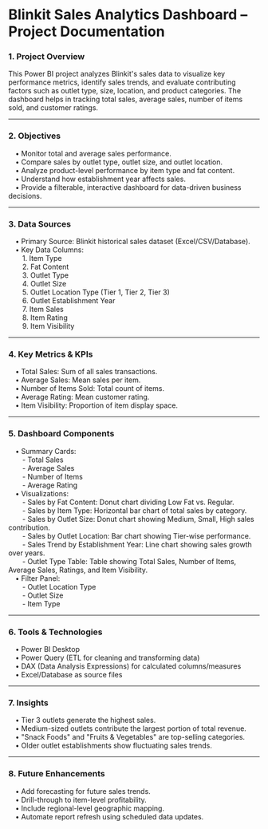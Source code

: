 # Blinkit Sales Analytics Dashboard – Project Documentation

### 1. Project Overview
This Power BI project analyzes Blinkit's sales data to visualize key performance metrics, identify sales trends, and evaluate contributing factors such as outlet type, size, location, and product categories. The dashboard helps in tracking total sales, average sales, number of items sold, and customer ratings.
________________________________________
### 2. Objectives <br>
&emsp;•	Monitor total and average sales performance.<br>
&emsp;•	Compare sales by outlet type, outlet size, and outlet location.<br>
&emsp;•	Analyze product-level performance by item type and fat content.<br>
&emsp;•	Understand how establishment year affects sales.<br>
&emsp;•	Provide a filterable, interactive dashboard for data-driven business decisions.<br>
________________________________________
### 3. Data Sources<br>
&emsp;•	Primary Source: Blinkit historical sales dataset (Excel/CSV/Database).<br>
&emsp;•	Key Data Columns:<br>
&emsp;&emsp;1. Item Type<br>
&emsp;&emsp;2.	Fat Content<br>
&emsp;&emsp;3.	Outlet Type<br>
&emsp;&emsp;4.	Outlet Size<br>
&emsp;&emsp;5.	Outlet Location Type (Tier 1, Tier 2, Tier 3)<br>
&emsp;&emsp;6.	Outlet Establishment Year<br>
&emsp;&emsp;7.	Item Sales<br>
&emsp;&emsp;8.	Item Rating<br>
&emsp;&emsp;9.	Item Visibility<br>
________________________________________
### 4. Key Metrics & KPIs<br>
&emsp;•	Total Sales: Sum of all sales transactions.<br>
&emsp;•	Average Sales: Mean sales per item.<br>
&emsp;•	Number of Items Sold: Total count of items.<br>
&emsp;•	Average Rating: Mean customer rating.<br>
&emsp;•	Item Visibility: Proportion of item display space.<br>
________________________________________
### 5. Dashboard Components<br>
&emsp;•	Summary Cards:<br>
&emsp;&emsp;-	Total Sales<br>
&emsp;&emsp;-	Average Sales<br>
&emsp;&emsp;-	Number of Items<br>
&emsp;&emsp;-	Average Rating<br>
&emsp;•	Visualizations:<br>
&emsp;&emsp;-	Sales by Fat Content: Donut chart dividing Low Fat vs. Regular.<br>
&emsp;&emsp;-	Sales by Item Type: Horizontal bar chart of total sales by category.<br>
&emsp;&emsp;-	Sales by Outlet Size: Donut chart showing Medium, Small, High sales contribution.<br>
&emsp;&emsp;-	Sales by Outlet Location: Bar chart showing Tier-wise performance.<br>
&emsp;&emsp;-	Sales Trend by Establishment Year: Line chart showing sales growth over years.<br>
&emsp;&emsp;-	Outlet Type Table: Table showing Total Sales, Number of Items, Average Sales, Ratings, and Item Visibility.<br>
&emsp;•	Filter Panel:<br>
&emsp;&emsp;-	Outlet Location Type<br>
&emsp;&emsp;-	Outlet Size<br>
&emsp;&emsp;-	Item Type<br>
________________________________________
### 6. Tools & Technologies<br>
&emsp;•	Power BI Desktop<br>
&emsp;•	Power Query (ETL for cleaning and transforming data)<br>
&emsp;•	DAX (Data Analysis Expressions) for calculated columns/measures<br>
&emsp;•	Excel/Database as source files<br>
________________________________________
### 7. Insights<br>
&emsp;•	Tier 3 outlets generate the highest sales.<br>
&emsp;•	Medium-sized outlets contribute the largest portion of total revenue.<br>
&emsp;•	"Snack Foods" and "Fruits & Vegetables" are top-selling categories.<br>
&emsp;•	Older outlet establishments show fluctuating sales trends.<br>
________________________________________
### 8. Future Enhancements<br>
&emsp;•	Add forecasting for future sales trends.<br>
&emsp;•	Drill-through to item-level profitability.<br>
&emsp;•	Include regional-level geographic mapping.<br>
&emsp;•	Automate report refresh using scheduled data updates.<br>
